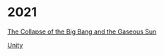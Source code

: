 # 2021

[The Collapse of the Big Bang and the Gaseous Sun](01/kirchoff-sun-bigbang.md)

[Unity](02/unity.md)

